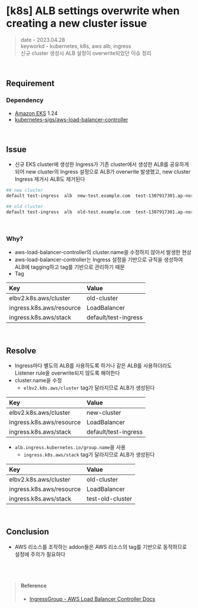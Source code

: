 # [k8s] ALB settings overwrite when creating a new cluster issue
> date - 2023.04.28  
> keyworkd - kubernetes, k8s, aws alb, ingress  
> 신규 cluster 생성시 ALB 설정이 overwrite되었던 이슈 정리

<br>

## Requirement

### Dependency
* [Amazon EKS](https://aws.amazon.com/eks) 1.24
* [kubernetes-sigs/aws-load-balancer-controller](https://github.com/kubernetes-sigs/aws-load-balancer-controller)


<br>

## Issue
* 신규 EKS cluster에 생성한 Ingress가 기존 cluster에서 생성한 ALB를 공유하게 되어 new cluster의 Ingress 설정으로 ALB가 overwrite 발생했고, new cluster Ingress 제거시 ALB도 제거된다
```sh
## new cluster
default test-ingress  alb  new-test.example.com  test-1307917301.ap-northeast-2.elb.amazonaws.com  80  36m

## old cluster
default test-ingress  alb  old-test.example.com  test-1307917301.ap-northeast-2.elb.amazonaws.com  80  2y40d
```

<br>

### Why?
* aws-load-balancer-controller의 cluster.name을 수정하지 않아서 발생한 현상
* aws-load-balancer-controller는 Ingress 설정을 기반으로 규칙을 생성하여 ALB에 tagging하고 tag를 기반으로 관리하기 때문
* Tag

| Key | Value |
|:--|:--|
| elbv2.k8s.aws/cluster | old-cluster |
| ingress.k8s.aws/resource | LoadBalancer |
| ingress.k8s.aws/stack | default/test-ingress |


<br>

## Resolve
* Ingress마다 별도의 ALB를 사용하도록 하거나 같은 ALB를 사용하더라도 Listener rule을 overwrite되지 않도록 해야한다
* cluster.name을 수정
  * `elbv2.k8s.aws/cluster` tag가 달라지므로 ALB가 생성된다

| Key | Value |
|:--|:--|
| elbv2.k8s.aws/cluster | new-cluster |
| ingress.k8s.aws/resource | LoadBalancer |
| ingress.k8s.aws/stack | default/test-ingress |
* `alb.ingress.kubernetes.io/group.name`을 사용
  * `ingress.k8s.aws/stack` tag가 달라지므로 ALB가 생성된다

| Key | Value |
|:--|:--|
| elbv2.k8s.aws/cluster | old-cluster |
| ingress.k8s.aws/resource | LoadBalancer |
| ingress.k8s.aws/stack | test-old-cluster |


<br>

## Conclusion
* AWS 리소스를 조작하는 addon들은 AWS 리소스의 tag를 기반으로 동작하므로 설정에 주의가 필요하다


<br><br>

> #### Reference
> * [IngressGroup - AWS Load Balancer Controller Docs](https://kubernetes-sigs.github.io/aws-load-balancer-controller/v2.5/guide/ingress/annotations/#ingressgroup)
